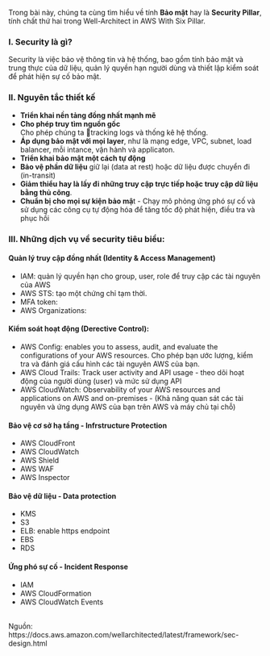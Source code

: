 Trong bài này, chúng ta cùng tìm hiểu về tính **Bảo mật** hay là **Security Pillar**, tính chất thứ hai trong Well-Architect in AWS With Six Pillar.

### I.   Security là gì?
Security là việc bảo vệ thông tin và hệ thống, bao gồm tính bảo mật và trung thực của dữ liệu, quản lý quyền hạn người dùng và thiết lập kiểm soát để phát hiện sự cố bảo mật.

### II.  Nguyên tắc thiết kế
*  **Triển khai nền tảng đồng nhất mạnh mẽ**
*  **Cho phép truy tìm nguồn gốc** 
   <br/> Cho phép chúng ta tracking  logs và thống kê hệ thống.
* **Áp dụng bảo mật với mọi layer**, như là mạng edge, VPC, subnet, load balancer, mỗi intance, vận hành và applicaton.
* **Triển khai bảo mật một cách tự động** <br/>
* **Bảo vệ phần dữ liệu** giữ lại (data at rest) hoặc  dữ liệu được chuyển đi (in-transit)
* **Giảm thiểu hay là lấy đi những truy cập trực tiếp hoặc truy cập dữ liệu bằng thủ công**.
* **Chuẩn bị cho mọi sự kiện bảo mậ**t - Chạy mô phỏng ứng phó sự cố và sử dụng các công cụ tự động hóa để tăng tốc độ phát hiện, điều tra và phục hồi
### III. Những dịch vụ về security tiêu biểu:
#### Quản lý  truy cập đồng nhất (Identity & Access Management)
- IAM: quản lý quyền hạn cho group, user, role để truy cập các tài nguyên của AWS
- AWS STS: tạo một chứng chỉ tạm thời.
- MFA token:
- AWS Organizations: 

#### Kiểm soát hoạt động (Derective Control):
- AWS Config: enables you to assess, audit, and evaluate the configurations of your AWS resources.
Cho phép bạn ước lượng, kiểm tra và đánh giá cấu hình các tài nguyên AWS của bạn.
- AWS Cloud Trails: Track user activity and API usage -  theo dõi hoạt động của người dùng (user) và mức sử dụng API
- AWS CloudWatch: Observability of your AWS resources and applications on AWS and on-premises - (Khả năng quan sát các tài nguyên và ứng dụng AWS của bạn trên AWS và máy chủ tại chỗ)

#### Bảo vệ cơ sở hạ tầng - Infrstructure Protection
- AWS CloudFront
- AWS CloudWatch
- AWS Shield
-  AWS WAF
- AWS Inspector 

#### Bảo vệ  dữ liệu - Data protection
- KMS
- S3 
- ELB: enable https endpoint
- EBS
- RDS

#### Ứng phó sự cố - Incident Response
- IAM
- AWS CloudFormation
- AWS CloudWatch Events

<br />
Nguồn: <br />
https://docs.aws.amazon.com/wellarchitected/latest/framework/sec-design.html